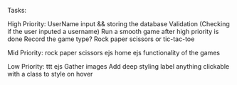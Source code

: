 Tasks:

High Priority:
    UserName input && storing the database
    Validation (Checking if the user inputed a username)
    Run a smooth game after high priority is done
    Record the game type? Rock paper scissors or tic-tac-toe


Mid Priority:
    rock paper scissors ejs
    home ejs
    functionality of the games

Low Priority:
    ttt ejs
    Gather images
    Add deep styling
    label anything clickable with a class to style on hover






